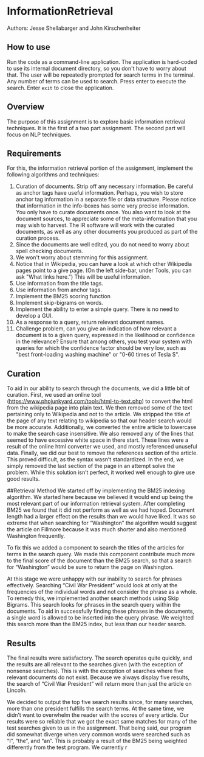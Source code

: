 # InformationRetrieval
Authors: Jesse Shellabarger and John Kirschenheiter

## How to use
Run the code as a command-line application. The application is hard-coded to use its internal document directory, so you don't have to worry about that. The user will be repeatedly prompted for search terms in the terminal. Any number of terms can be used to search. Press enter to execute the search. Enter `exit` to close the application.

## Overview

The purpose of this assignment is to explore basic information retrieval techniques. It is the first of a two part assignment. The second part will focus on NLP techniques.

## Requirements

For this, the information retrieval portion of the assignment, implement the following algorithms and techniques:
1. Curation of documents. Strip off any necessary information. Be careful as anchor tags have useful information. Perhaps, you wish to store anchor tag information in a separate file or data structure. Please notice that information in the info-boxes has some very precise information. You only have to curate documents once. You also want to look at the document sources, to appreciate some of the meta-information that you may wish to harvest. The IR software will work with the curated documents, as well as any other documents you produced as part of the curation process.
2. Since the documents are well edited, you do not need to worry about spell checking documents.
3. We won't worry about stemming for this assignment.
4. Notice that in Wikipedia, you can have a look at which other Wikipedia pages point to a give page. (On the left side-bar, under Tools, you can ask "What links here.") This will be useful information.
5. Use information from the title tags.
6. Use information from anchor tags.
7. Implement the BM25 scoring function
8. Implement skip-bigrams on words.
9. Implement the ability to enter a simple query. There is no need to develop a GUI.
10. As a response to a query, return relevant document names.
11. Challenge problem, can you give an indication of how relevant a document is to a given query, expressed in the likelihood or confidence in the relevance? Ensure that among others, you test your system with queries for which the confidence factor should be very low, such as "best front-loading washing machine" or "0-60 times of Tesla S".

## Curation
To aid in our ability to search through the documents, we did a little bit of curation. First, we used an online tool (https://www.phpjunkyard.com/tools/html-to-text.php) to convert the html from the wikipedia page into plain text. We then removed some of the text pertaining only to Wikipedia and not to the article. We stripped the title of the page of any text relating to wikipedia so that our header search would be more accurate. Additionally, we converted the entire article to lowercase to make the search case insensitive. We also removed any of the lines that seemed to have excessive white space in there start. These lines were a result of the online html converter we used, and mostly referenced unuseful data. Finally, we did our best to remove the references section of the article. This proved difficult, as the syntax wasn’t standardized. In the end, we simply removed the last section of the page in an attempt solve the problem. While this solution isn’t perfect, it worked well enough to give use good results. 

##Retrieval Method
We started off by implementing the BM25 indexing algorithm. We started here because we believed it would end up being the most relevant part of our information retrieval system. After completing BM25 we found that it did not perform as well as we had hoped. Document length had a larger effect on the results than we would have liked. It was so extreme that when searching for “Washington” the algorithm would suggest the article on Fillmore because it was much shorter and also mentioned Washington frequently.

To fix this we added a component to search the titles of the articles for terms in the search query. We made this component contribute much more to the final score of the document than the BM25 search, so that a search for “Washington” would be sure to return the page on Washington.

At this stage we were unhappy with our inability to search for phrases effectively. Searching “Civil War President” would look at only at the frequencies of the individual words and not consider the phrase as a whole. To remedy this, we implemented another search methods using Skip Bigrams. This search looks for phrases in the search query within the documents. To aid in successfully finding these phrases in the documents, a single word is allowed to be inserted into the query phrase. We weighted this search more than the BM25 index, but less than our header search.

## Results
The final results were satisfactory. The search operates quite quickly, and the results are all relevant to the searches given (with the exception of nonsense searches). This is with the exception of searches where five relevant documents do not exist. Because we always display five results, the search of “Civil War President” will return more than just the article on Lincoln.

We decided to output the top five search results since, for many searches, more than one president fulfills the search terms. At the same time, we didn’t want to overwhelm the reader with the scores of every article. Our results were so reliable that we got the exact same matches for many of the test searches given to us in the assignment. That being said, our program did somewhat diverge when very common words were searched such as “I”, “the”, and “an”. This is probably a result of the BM25 being weighted differently from the test program. 
                                                                                                                                                                                                                                                                                                                                                                                                                                                                                                                                                                                                                                                                                                                                                                                                       We currently r